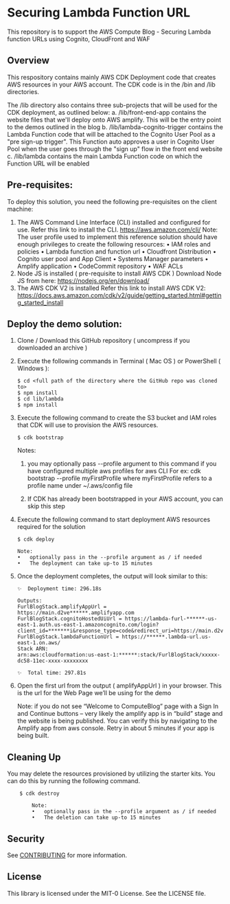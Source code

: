 # Securing Lambda Function URL

This repository is to support the AWS Compute Blog - Securing Lambda function URLs using Cognito, CloudFront and WAF

## Overview

This respository contains mainly AWS CDK Deployment code that creates AWS resources in your AWS account. The CDK code is in the /bin and /lib directories.

The /lib directory also contains three sub-projects that will be used for the CDK deployment, as outlined below:
    a. /lib/front-end-app contains the website files that we'll deploy onto AWS amplify. This will be the entry point to the demos outlined in the blog
    b. /lib/lambda-cognito-trigger contains the Lambda Function code that will be attached to the Cognito User Pool as a "pre sign-up trigger". This Function auto approves a user in Cognito User Pool when the user goes through the "sign up" flow in the front end website
    c. /lib/lambda contains the main Lambda Function code on which the Function URL will be enabled

## Pre-requisites: 
To deploy this solution, you need the following pre-requisites on the client machine:
1.	The AWS Command Line Interface (CLI) installed and configured for use.
    Refer this link to install the CLI. https://aws.amazon.com/cli/
        Note: The user profile used to implement this reference solution should have enough privileges to create the following resources:
        •	IAM roles and policies
        •	Lambda function and function url
        •	Cloudfront Distribution
        •	Cognito user pool and App Client
        •	Systems Manager parameters
        •	Amplify application
        •	CodeCommit repository
        •	WAF ACLs
2.	Node JS is installed ( pre-requisite to install AWS CDK )
    Download Node JS from here: https://nodejs.org/en/download/ 
3.	The AWS CDK V2 is installed
    Refer this link to install AWS CDK V2: https://docs.aws.amazon.com/cdk/v2/guide/getting_started.html#getting_started_install


## Deploy the demo solution:

1. Clone / Download this GitHub repository ( uncompress if you downloaded an archive )
2. Execute the following commands in Terminal ( Mac OS ) or PowerShell ( Windows ):
    ```
    $ cd <full path of the directory where the GitHub repo was cloned to>
    $ npm install
    $ cd lib/lambda
    $ npm install
    ```
3. Execute the following command to create the S3 bucket and IAM roles that CDK will use to provision the AWS resources.
    ```
    $ cdk bootstrap
    ```

    Notes: 
    1. you may optionally pass --profile argument to this command if you have configured multiple aws profiles for aws CLI
    For ex: cdk bootstrap --profile myFirstProfile
    where myFirstProfile refers to a profile name under ~/.aws/config file 

    2. If CDK has already been bootstrapped in your AWS account, you can skip this step


4. Execute the following command to start deployment AWS resources required for the solution
    ```
    $ cdk deploy 

    Note: 
    •	optionally pass in the --profile argument as / if needed
    •	The deployment can take up-to 15 minutes
    ```

5. Once the deployment completes, the output will look similar to this:
    
    ```
    ✨  Deployment time: 296.18s

    Outputs:
    FurlBlogStack.amplifyAppUrl = https://main.d2ve******.amplifyapp.com
    FurlBlogStack.cognitoHostedUiUrl = https://lambda-furl-******-us-east-1.auth.us-east-1.amazoncognito.com/login?client_id=*******i&response_type=code&redirect_uri=https://main.d2ve******.amplifyapp.com
    FurlBlogStack.lambdaFunctionUrl = https://******.lambda-url.us-east-1.on.aws/
    Stack ARN:
    arn:aws:cloudformation:us-east-1:******:stack/FurlBlogStack/xxxxx-dc58-11ec-xxxx-xxxxxxxx

    ✨  Total time: 297.81s
    ```
6. Open the first url from the output ( amplifyAppUrl ) in your browser. This is the url for the Web Page we’ll be using for the demo

    Note: if you do not see “Welcome to ComputeBlog” page with a Sign In and Continue buttons – very likely the amplify app is in “build” stage and the website is being published. You can verify this by navigating to the Amplify app from aws console. Retry in about 5 minutes if your app is being built.



## Cleaning Up

You may delete the resources provisioned by utilizing the starter kits. You can do this by running the following command.
```
    $ cdk destroy 

        Note: 
        •	optionally pass in the --profile argument as / if needed
        •	The deletion can take up-to 15 minutes
```


## Security

See [CONTRIBUTING](CONTRIBUTING.md#security-issue-notifications) for more information.

## License

This library is licensed under the MIT-0 License. See the LICENSE file.


